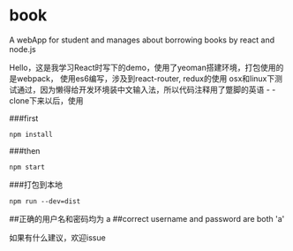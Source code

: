 # book
A webApp for student and manages about borrowing books by react and node.js

Hello，这是我学习React时写下的demo，使用了yeoman搭建环境，打包使用的是webpack，
使用es6编写，涉及到react-router, redux的使用 osx和linux下测试通过，因为懒得给开发环境装中文输入法，所以代码注释用了蹩脚的英语 - -
clone下来以后，使用

###first
<pre><code>npm install</code></pre>
###then
<pre><code>npm start</code></pre>

###打包到本地
<pre><code>npm run --dev=dist</code></pre>

##正确的用户名和密码均为 a 
##correct username and password are both 'a'

如果有什么建议，欢迎issue
